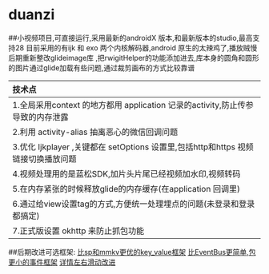 # duanzi
##小视频项目,可直接运行,采用最新的androidX 版本,和最新版本的studio,最高支持28
目前采用的有ijk 和 exo 两个内核解码器,android 原生的太辣鸡了,播放贼慢
后期重新整改glideimage库 ,把rwigitHelper的功能添加进去,库本身的圆角和圆形的图片通过glide加载有些问题,通过裁剪画布的方式比较靠谱

| 技术点 |
| :------------ |
|  1.全局采用context 的地方都用 application 记录的activity,防止传参导致的内存泄露 |
|  2.利用 activity-alias 抽离恶心的微信回调问题 |
|  3.优化 Ijkplayer ,关键都在 setOptions 设置里,包括http和https 视频链接切换播放问题 |
|  4.视频处理用的是蓝松SDK,加片头片尾已经视频加水印,视频转码  |
|  5.在内存紧张的时候释放glide的内存缓存(在application 回调里)  |
|  6.通过给view设置tag的方式,方便统一处理埋点的问题(未登录和登录都搞定) |
|  7.正式版设置 okhttp 来防止抓包功能  |


##后期改进可选框架:
[比sp和mmkv更优的key_value框架](https://github.com/JeremyLiao/FastSharedPreferences)
[比EventBus更简单,包更小的事件框架](https://github.com/JeremyLiao/LiveEventBus)
[详情左右滑动改进](https://github.com/YvesCheung/SlidableLayout)


